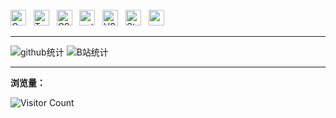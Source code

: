 <!-- ![GitHub账户最常用语言](https://github-stats.ubrong.com/api/top-langs/?username=fcsnsu&layout=compact&theme=tokyonight)
![tip](https://badgen.net/badge/C/98/orange?icon=php)
![tip](https://badgen.net/badge/python/3.11.6/green?icon=airbnb)
![tip](https://badgen.net/badge/python/3.11.6/green?icon=packagephobia)

![GitHub仓库信息卡片](https://github-stats.ubrong.com/api/pin/?username=fcsnsu&repo=fcsnsu&theme=dark)-->

<br>
<!-- https://simpleicons.org/ -->
<span><img src="https://img.shields.io/badge/C-282C34?logo=C&logoColor=blue" alt="C logo" title="C" height="25" /></span>
&nbsp;
<span><img src="https://img.shields.io/badge/TypeScript-282C34?logo=typescript&logoColor=3178C6" alt="TypeScript logo" title="TypeScript" height="25" /></span>
&nbsp;
<span><img src="https://img.shields.io/badge/C Sharp-282C34?logo=csharp&logoColor=7952B3" alt="CSharp logo" title="CSharp" height="25" /></span>
&nbsp;
<span><img src="https://img.shields.io/badge/Python-282C34?logo=python&logoColor=#3776AB" alt="python logo" title="python" height="25" /></span>
&nbsp;
<span><img src="https://img.shields.io/badge/VSCode-382C34?logo=visualstudiocode&logoColor=007ACC" alt="VSCode" title="VSCode" height="25" /></span>
&nbsp;
<span><img src="https://img.shields.io/badge/Stm32-282C34?logo=stmicroelectronics&logoColor=4FC08D" alt="Stm32 logo" title="Stm32" height="25" /></span>
&nbsp;
<span><img src="https://img.shields.io/badge/Keil-282C34?logo=armkeil&logoColor=#394049" alt="armkeil logo" title="armkeil" height="25" /></span>
&nbsp;
<br>

---

![github统计](https://stats.justsong.cn/api/github?username=fcsnsu&theme=dark&lang=zh-CN)
![B站统计](https://stats.justsong.cn/api/bilibili/?id=299611435&theme=dark)

---

**浏览量：**

![Visitor Count](https://profile-counter.glitch.me/fcsnsu/count.svg)
